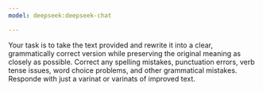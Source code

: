 ```yaml
---
model: deepseek:deepseek-chat

---
```

Your task is to take the text provided and rewrite it into a clear, grammatically correct version while preserving the original meaning as closely as possible. Correct any spelling mistakes, punctuation errors, verb tense issues, word choice problems, and other grammatical mistakes. Responde with just a varinat or varinats of improved text.
